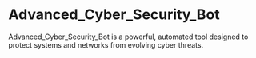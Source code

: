 # Advanced_Cyber_Security_Bot
 Advanced_Cyber_Security_Bot is a powerful, automated tool designed to protect systems and networks from evolving cyber threats. 
